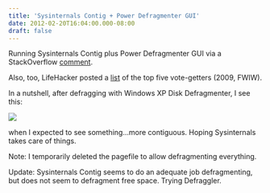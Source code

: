 ```yaml
---
title: 'Sysinternals Contig + Power Defragmenter GUI'
date: 2012-02-20T16:04:00.000-08:00
draft: false
---
```


Running Sysinternals Contig plus Power Defragmenter GUI via a StackOverflow [comment](http://superuser.com/a/32499/15357).  
  
Also, too, LifeHacker posted a [list](http://lifehacker.com/5348638/five-best-disk-defragmenters) of the top five vote-getters (2009, FWIW).  
  
In a nutshell, after defragging with Windows XP Disk Defragmenter, I see this:  
  

[![](http://1.bp.blogspot.com/-PBMbsRzjpZc/T0Lh07LT2EI/AAAAAAAAA7A/U93mGZNVmzM/s320/dd.png)](http://1.bp.blogspot.com/-PBMbsRzjpZc/T0Lh07LT2EI/AAAAAAAAA7A/U93mGZNVmzM/s1600/dd.png)

  
when I expected to see something...more contiguous. Hoping Sysinternals takes care of things.  
  
Note: I temporarily deleted the pagefile to allow defragmenting everything.  
  
Update: Sysinternals Contig seems to do an adequate job defragmenting, but does not seem to defragment free space. Trying Defraggler.
